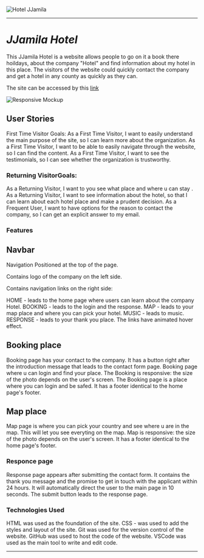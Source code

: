 ![Hotel JJamila](https://fuzzy-chainsaw-6j9xrq4g5xj2rqjx-5500.app.github.dev/)

---

# *JJamila Hotel*

This JJamila Hotel is a website allows people to go on it a book there hoildays, about the company "Hotel" and find information about my hotel in this place. The visitors of the website could quickly contact the company and get a hotel in any county as quickly as they can.

The site can be accessed by this [link](jjmaila.github.io)

![Responsive Mockup](documentation/responsive_mockup.png)

## User Stories
First Time Visitor Goals:
As a First Time Visitor, I want to easily understand the main purpose of the site, so I can learn more about the organization.
As a First Time Visitor, I want to be able to easily navigate through the website, so I can find the content.
As a First Time Visitor, I want to see the testimonials, so I can see whether the organization is trustworthy.

### Returning VisitorGoals:
As a Returning Visitor, I want to you see what place and where u can stay .
As a Returning Visitor, I want to see information about the hotel, so that I can learn about each hotel place and make a prudent decision.
As a Frequent User, I want to have options for the reason to contact the company, so I can get an explicit answer to my email.

### Features
## Navbar
Navigation
Positioned at the top of the page.

Contains logo of the company on the left side.

Contains navigation links on the right side:

HOME - leads to the home page where users can learn about the company Hotel.
BOOKING - leads to the login and the response.
MAP - leads to your map place and where you can pick your hotel.
MUSIC - leads to music.
RESPONSE - leads to your thank you place.
The links have animated hover effect.

## Booking place 
Booking page has your contact to the company.
It has a button right after the introduction message that leads to the contact form page.
Booking page where u can login and find your place.
The Booking is responsive: the size of the photo depends on the user's screen.
The Booking page is a place where you can login and be safed. 
It has a footer identical to the home page's footer.

## Map place 
Map page is where you can pick your country and see where u are in the map. 
This will let you see everyting on the map.
Map is responsive: the size of the photo depends on the user's screen.
It has a footer identical to the home page's footer.

### Responce page
Response page appears after submitting the contact form.
It contains the thank you message and the promise to get in touch with the applicant within 24 hours.
It will automatically direct the user to the main page in 10 seconds.
The submit button leads to the response page.​


### Technologies Used
  HTML was used as the foundation of the site.
  CSS - was used to add the styles and layout of the site.
  Git was used for the version control of the website.
  GitHub was used to host the code of the website.
  VSCode was used as the main tool to write and edit code.

---
